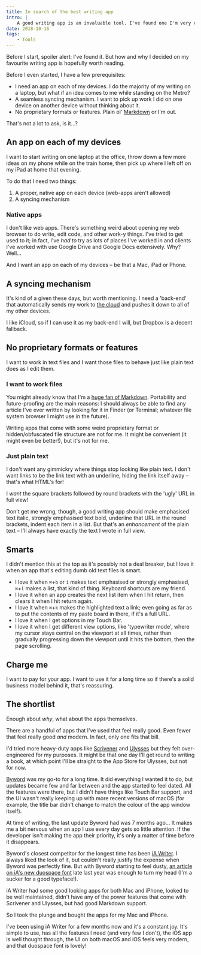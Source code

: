 ```yaml
---
title: In search of the best writing app
intro: |
    A good writing app is an invaluable tool. I've found one I'm very comfortable with, and there are a few good reasons for that.
date: 2018-10-16
tags:
    - Tools
---
```


Before I start, spoiler alert: I've found it. But how and why I decided on my favourite writing app is hopefully worth reading.

Before I even started, I have a few prerequisites:

- I need an app on each of my devices. I do the majority of my writing on a laptop, but what if an idea comes to me while standing on the Metro?
- A seamless syncing mechanism. I want to pick up work I did on one device on another device without thinking about it.
- No proprietary formats or features. Plain ol' [Markdown](/resources/what-is-markdown) or I'm out.

That's not a lot to ask, is it…?


## An app on each of my devices

I want to start writing on one laptop at the office, throw down a few more ideas on my phone while on the train home, then pick up where I left off on my iPad at home that evening.

To do that I need two things:

1. A proper, native app on each device (web-apps aren't allowed)
2. A syncing mechanism

### Native apps

I don't like web apps. There's something weird about opening my web browser to do write, edit code, and other work-y things. I've tried to get used to it; in fact, I've _had to_ try as lots of places I've worked in and clients I've worked with use Google Drive and Google Docs extensively. Why? Well…


And I want an app on each of my devices – be that a Mac, iPad or Phone.


## A syncing mechanism

It's kind of a given these days, but worth mentioning. I need a 'back-end' that automatically sends my work to [the cloud](https://www.memecreator.org/static/images/memes/3918621.jpg) and pushes it down to all of my other devices.

I like iCloud, so if I can use it as my back-end I will, but Dropbox is a decent fallback.

## No proprietary formats or features

I want to work in text files and I want those files to behave just like plain text does as I edit them.

### I want to work files

You might already know that I'm a [huge fan of Markdown](/resources/what-is-markdown). Portability and future-proofing are the main reasons: I should always be able to find any article I've ever written by looking for it in Finder (or Terminal; whatever file system browser I might use in the future).

Writing apps that come with some weird proprietary format or hidden/obfuscated file structure are not for me. It might be convenient (it might even be better!), but it's not for me.

### Just plain text

I don't want any gimmickry where things stop looking like plain text. I don't want links to be the link text with an underline, hiding the link itself away – that's what HTML's for!

I *want* the square brackets followed by round brackets with the 'ugly' URL in full view!

Don't get me wrong, though, a good writing app should make emphasised text italic, strongly emphasised text bold, underline that URL in the round brackets, indent each item in a list. But that's an *enhancement* of the plain text – I'll always have exactly the text I wrote in full view.

## Smarts

I didn't mention this at the top as it's possibly not a deal breaker, but I love it when an app that's editing dumb old text files is smart.

- I love it when `⌘`+`b` or `i` makes text emphasised or strongly emphasised, `⌘`+`l` makes a list, that kind of thing. Keyboard shortcuts are my friend.
- I love it when an app creates the next list item when I hit return, then clears it when I hit return again.
- I love it when `⌘`+`k` makes the highlighted text a link; even going as far as to put the contents of my paste board in there, if it's a full URL.
- I love it when I get options in my Touch Bar.
- I love it when I get different view options, like 'typewriter mode', where my cursor stays central on the viewport at all times, rather than gradually progressing down the viewport until it hits the bottom, then the page scrolling.


## Charge me

I want to pay for your app. I want to use it for a long time so if there's a solid business model behind it, that's reassuring.


## The shortlist

Enough about *why*, what about the apps themselves.

There are a handful of apps that I've used that feel really good. Even fewer that feel really good *and* modern. In fact, only one fits that bill.

I'd tried more heavy-duty apps like [Scrivener](https://www.literatureandlatte.com/scrivener/overview) and [Ulysses](https://ulysses.app) but they felt over-engineered for my purposes. It might be that one day I'll get round to writing a book, at which point I'll be straight to the App Store for Ulysses, but not for now.

[Byword](https://bywordapp.com) was my go-to for a long time. It did everything I wanted it to do, but updates became few and far between and the app started to feel dated. All the features were there, but I didn't have things like Touch Bar support, and the UI wasn't really keeping up with more recent versions of macOS (for example, the title bar didn't change to match the colour of the app window itself).

At time of writing, the last update Byword had was 7 months ago… It makes me a bit nervous when an app I use every day gets so little attention. If the developer isn't making the app their priority, it's only a matter of time before it disappears.

Byword's closest competitor for the longest time has been [iA Writer](https://ia.net/writer). I always liked the look of it, but couldn't really justify the expense when Byword was perfectly fine. But with Byword starting to feel dusty, [an article on iA's new duospace font](https://ia.net/topics/in-search-of-the-perfect-writing-font) late last year was enough to turn my head (I'm a sucker for a good typeface!).

iA Writer had some good looking apps for both Mac and iPhone, looked to be well maintained, didn't have any of the power features that come with Scrivener and Ulysses, but had good Markdown support.

So I took the plunge and bought the apps for my Mac and iPhone.

I've been using iA Writer for a few months now and it's a constant joy. It's simple to use, has all the features I need (and very few I don't), the iOS app is well thought through, the UI on both macOS and iOS feels very modern, and that duospace font is lovely!
